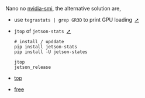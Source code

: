 Nano no [nvidia-smi](https://developer.nvidia.com/nvidia-system-management-interface), the alternative solution are,

- use `tegrastats | grep GR3D` to print GPU loading&ensp;[➚](https://blog.csdn.net/wc996789331/article/details/90901666?utm_medium=distribute.pc_relevant.none-task-blog-2%7Edefault%7EBlogCommendFromMachineLearnPai2%7Edefault-3.control&depth_1-utm_source=distribute.pc_relevant.none-task-blog-2%7Edefault%7EBlogCommendFromMachineLearnPai2%7Edefault-3.control)

- `jtop` of `jetson-stats`&ensp;[➚](https://blog.csdn.net/biubiubiu617/article/details/107984931)

    ```shell
    # install / upddate
    pip install jetson-stats
    pip install -U jetson-states

    jtop
    jetson_release
    ```
- [top](https://man7.org/linux/man-pages/man1/top.1.html)
- [free](https://man7.org/linux/man-pages/man1/free.1.html5)

